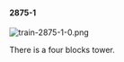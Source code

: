 #### 2875-1
![train-2875-1-0.png](https://github.com/lil-lab/nlvr/raw/master/nlvr/train/images/62/train-2875-1-0.png "train-2875-1-0.png")

There is a four blocks tower.